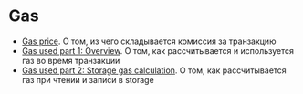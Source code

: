 # Gas

- [Gas price](./gas-price/README.md). О том, из чего складывается комиссия за транзакцию
- [Gas used part 1: Overview](./gas-used/gas-used-part-1.md). О том, как рассчитывается и используется газ во время транзакции
- [Gas used part 2: Storage gas calculation](./gas-used/gas-used-part-2.md). О том, как рассчитывается газ при чтении и записи в storage